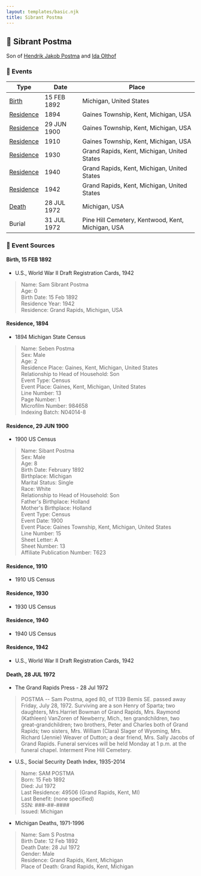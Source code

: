 ```yaml
---
layout: templates/basic.njk
title: Sibrant Postma
---
```

## 🔵 Sibrant Postma

Son of [Hendrik Jakob Postma](/people/3/31727152) and [Ida Olthof](/people/6/60020862)

### 📆 Events

Type | Date | Place
------ | ------ | ------
[Birth](#event-76e6f8f1-2a9f-4c58-80e9-2992cb698400) | 15 FEB 1892 | Michigan, United States
[Residence](#event-e4e24f9a-83cc-4f45-a10a-26dd1f5998e1) | 1894 | Gaines Township, Kent, Michigan, USA
[Residence](#event-b76414df-2a8d-491f-a6c0-e298b5afedd8) | 29 JUN 1900 | Gaines Township, Kent, Michigan, USA
[Residence](#event-05a951c9-abf1-48c2-935b-f9f5597528af) | 1910 | Gaines Township, Kent, Michigan, USA
[Residence](#event-3444ce4d-cace-4b93-8183-0ae55607008c) | 1930 | Grand Rapids, Kent, Michigan, United States
[Residence](#event-88dbfce3-3bf2-4859-b676-f4fa21ab5133) | 1940 | Grand Rapids, Kent, Michigan, United States
[Residence](#event-4230f206-d734-4524-875f-e51202d12867) | 1942 | Grand Rapids, Kent, Michigan, United States
[Death](#event-81087c0e-10da-4c39-a891-da93a1541501) | 28 JUL 1972 | Michigan, USA
Burial | 31 JUL 1972 | Pine Hill Cemetery, Kentwood, Kent, Michigan, USA

### 📰 Event Sources

#### <a id="event-76e6f8f1-2a9f-4c58-80e9-2992cb698400"></a> Birth, 15 FEB 1892
* U.S., World War II Draft Registration Cards, 1942
>   
  > Name: Sam Sibrant Postma  
  > Age: 0  
  > Birth Date: 15 Feb 1892  
  > Residence Year: 1942  
  > Residence: Grand Rapids, Michigan, USA

#### <a id="event-e4e24f9a-83cc-4f45-a10a-26dd1f5998e1"></a> Residence, 1894
* 1894 Michigan State Census
>   
  > Name: Seben Postma  
  > Sex: Male  
  > Age: 2  
  > Residence Place: Gaines, Kent, Michigan, United States  
  > Relationship to Head of Household: Son  
  > Event Type: Census  
  > Event Place: Gaines, Kent, Michigan, United States  
  > Line Number: 13  
  > Page Number: 1  
  > Microfilm Number: 984658  
  > Indexing Batch: N04014-8

#### <a id="event-b76414df-2a8d-491f-a6c0-e298b5afedd8"></a> Residence, 29 JUN 1900
* 1900 US Census
>   
  > Name: Sibant Postma  
  > Sex: Male  
  > Age: 8  
  > Birth Date: February 1892  
  > Birthplace: Michigan  
  > Marital Status: Single  
  > Race: White  
  > Relationship to Head of Household: Son  
  > Father's Birthplace: Holland  
  > Mother's Birthplace: Holland  
  > Event Type: Census  
  > Event Date: 1900  
  > Event Place: Gaines Township, Kent, Michigan, United States  
  > Line Number: 15  
  > Sheet Letter: A  
  > Sheet Number: 13  
  > Affiliate Publication Number: T623

#### <a id="event-05a951c9-abf1-48c2-935b-f9f5597528af"></a> Residence, 1910
* 1910 US Census

#### <a id="event-3444ce4d-cace-4b93-8183-0ae55607008c"></a> Residence, 1930
* 1930 US Census

#### <a id="event-88dbfce3-3bf2-4859-b676-f4fa21ab5133"></a> Residence, 1940
* 1940 US Census

#### <a id="event-4230f206-d734-4524-875f-e51202d12867"></a> Residence, 1942
* U.S., World War II Draft Registration Cards, 1942

#### <a id="event-81087c0e-10da-4c39-a891-da93a1541501"></a> Death, 28 JUL 1972
* The Grand Rapids Press  - 28 Jul 1972
>   
  > POSTMA -- Sam Postma, aged 80, of 1139 Bemis SE. passed away Friday, July 28, 1972. Surviving are a son Henry of Sparta; two daughters, Mrs.Harriet Bowman of Grand Rapids, Mrs. Raymond (Kathleen) VanZoren of Newberry, Mich., ten grandchildren, two great-grandchildren; two brothers, Peter and Charles both of Grand Rapids; two sisters, Mrs. William (Clara) Slager of Wyoming, Mrs. Richard (Jennie) Weaver of Dutton; a dear friend, Mrs. Sally Jacobs of Grand Rapids. Funeral services will be held Monday at 1 p.m. at the funeral chapel. Interment Pine Hill Cemetery.
* U.S., Social Security Death Index, 1935-2014
>   
  > Name: SAM POSTMA  
  > Born: 15 Feb 1892  
  > Died: Jul 1972  
  > Last Residence: 49506 (Grand Rapids, Kent, MI)  
  > Last Benefit: (none specified)  
  > SSN: ###-##-####  
  > Issued: Michigan
* Michigan Deaths, 1971-1996
>   
  > Name: Sam S Postma  
  > Birth Date: 12 Feb 1892  
  > Death Date: 28 Jul 1972  
  > Gender: Male  
  > Residence: Grand Rapids, Kent, Michigan  
  > Place of Death: Grand Rapids, Kent, Michigan
